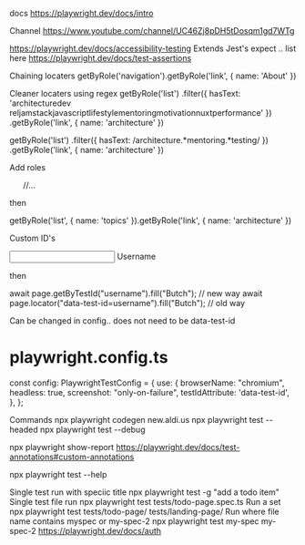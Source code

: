 
docs
https://playwright.dev/docs/intro

Channel
https://www.youtube.com/channel/UC46Zj8pDH5tDosqm1gd7WTg

https://playwright.dev/docs/accessibility-testing
Extends Jest's expect .. list here
https://playwright.dev/docs/test-assertions


Chaining locaters
getByRole('navigation').getByRole('link', { name: 'About' })

Cleaner locaters using regex
getByRole('list')
  .filter({ hasText: 'architecturedev reljamstackjavascriptlifestylementoringmotivationnuxtperformance' })
  .getByRole('link', { name: 'architecture' })

  getByRole('list')
  .filter({ hasText: /architecture.*mentoring.*testing/ })
  .getByRole('link', { name: 'architecture' })

Add roles
<ul aria-label="topics">
  //...
</ul>

then

getByRole('list', { name: 'topics' }).getByRole('link', { name: 'architecture' })

Custom ID's
  <div class="inputBox">
    <input data-test-id="username" type="text" required="required">
        <span>Username</span>
  </div>

  then

  await page.getByTestId("username").fill("Butch");          // new way
  await page.locator("data-test-id=username").fill("Butch"); // old way

  Can be changed in config.. does not need to be data-test-id
  # playwright.config.ts
const config: PlaywrightTestConfig = {
  use: {
    browserName: "chromium",
    headless: true,
    screenshot: "only-on-failure",
    testIdAttribute: 'data-test-id',
  },
};



Commands
npx playwright codegen new.aldi.us
npx playwright test --headed
npx playwright test --debug

npx playwright show-report
https://playwright.dev/docs/test-annotations#custom-annotations

npx playwright test --help

Single test run with speciic title
npx playwright test -g "add a todo item"
Single test file run
npx playwright test tests/todo-page.spec.ts
Run a set
npx playwright test tests/todo-page/ tests/landing-page/
Run where file name contains myspec or my-spec-2
npx playwright test my-spec my-spec-2
https://playwright.dev/docs/auth